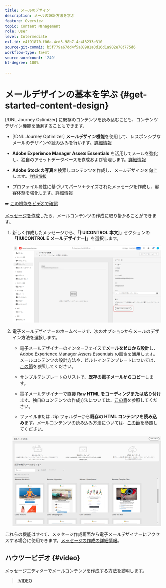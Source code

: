 ```yaml
---
title: メールのデザイン
description: メールの設計方法を学ぶ
feature: Overview
topic: Content Management
role: User
level: Intermediate
exl-id: e4f91870-f06a-4cd3-98b7-4c413233e310
source-git-commit: b5f779a67dd4f5a08981a0d16d1a902e78b775d6
workflow-type: tm+mt
source-wordcount: '249'
ht-degree: 100%

---
```


# メールデザインの基本を学ぶ {#get-started-content-design}

[!DNL Journey Optimizer] に既存のコンテンツを読み込むことも、コンテンツデザイン機能を活用することもできます。

* [!DNL Journey Optimizer] **メールデザイン機能**&#x200B;を使用して、レスポンシブなメールのデザインや読み込みを行います。[詳細情報](../design/create-email-content.md)

* **Adobe Experience Manager Assets Essentials** を活用してメールを強化し、独自のアセットデータベースを作成および管理します。[詳細情報](../design/assets-essentials.md)

* **Adobe Stock の写真**&#x200B;を検索しコンテンツを作成し、メールデザインを向上します。[詳細情報](../design/stock.md)

* プロファイル属性に基づいてパーソナライズされたメッセージを作成し、顧客体験を強化します。[詳細情報](../personalization/personalize.md)

➡️ [この機能をビデオで確認](#video)

[メッセージを作成](../messages/get-started-content.md)したら、メールコンテンツの作成に取り掛かることができます。

1. 新しく作成したメッセージから、「**[!UICONTROL 本文]**」セクションの「**[!UICONTROL E メールデザイナー]**」を選択します。

   ![](assets/import-html_1.png)

1. 電子メールデザイナーのホームページで、次のオプションからメールのデザイン方法を選択します。

   * 電子メールデザイナーのインターフェイスで&#x200B;**メールをゼロから設計**&#x200B;し、[Adobe Experience Manager Assets Essentials](assets-essentials.md) の画像を活用します。メールコンテンツの設計方法や、ビルトインテンプレートについては、[この節](create-email-content.md)を参照してください。

   * サンプルテンプレートのリストで、**既存の電子メールからコピー**&#x200B;します。

   * 電子メールデザイナーで直接 **Raw HTML をコーディングまたは貼り付け**&#x200B;ます。独自のコンテンツの作成方法については、[この節](code-content.md)を参照してください。

   * ファイルまたは .zip フォルダーから&#x200B;**既存の HTML コンテンツを読み込み**&#x200B;ます。メールコンテンツの読み込み方法については、[この節](existing-content.md)を参照してください。

   ![](assets/email_designer_25.png)

これらの機能はすべて、メッセージ作成画面から電子メールデザイナーにアクセスする場合に使用できます。[メッセージの作成の詳細情報](../messages/get-started-content.md)。


## ハウツービデオ {#video}

メッセージエディターでメールコンテンツを作成する方法を説明します。

>[!VIDEO](https://video.tv.adobe.com/v/334150?quality=12)